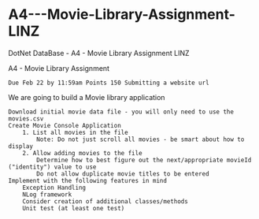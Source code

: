 # A4---Movie-Library-Assignment-LINZ
DotNet DataBase - A4 - Movie Library Assignment LINZ


A4 - Movie Library Assignment

    Due Feb 22 by 11:59am Points 150 Submitting a website url

We are going to build a Movie library application

    Download initial movie data file - you will only need to use the movies.csv
    Create Movie Console Application
        1. List all movies in the file
            Note: Do not just scroll all movies - be smart about how to display
        2. Allow adding movies to the file
            Determine how to best figure out the next/appropriate movieId ("identity") value to use
            Do not allow duplicate movie titles to be entered
    Implement with the following features in mind
        Exception Handling
        NLog framework
        Consider creation of additional classes/methods
        Unit test (at least one test)

